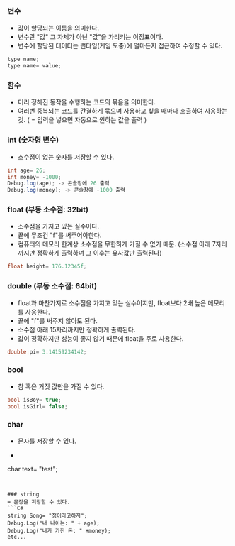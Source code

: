 ### 변수
- 값이 할당되는 이름을 의미한다.
- 변수란 "값" 그 자체가 아닌 "값"을 가리키는 이정표이다.
- 변수에 할당된 데이터는 런타임(게임 도중)에 얼마든지 접근하여 수정할 수 있다.
```C#
type name;
type name= value;
```

### 함수
- 미리 정해진 동작을 수행하는 코드의 묶음을 의미한다.
- 여러번 중복되는 코드를 간결하게 묶으며 사용하고 싶을 때마다 호출하여 사용하는 것. ( = 입력을 넣으면 자동으로 원하는 값을 출력 )


### int (숫자형 변수)
- 소수점이 없는 숫자를 저장할 수 있다.
```C#
int age= 26;
int money= -1000;
Debug.log(age); -> 콘솔창에 26 출력
Debug.log(money); -> 콘솔창에 -1000 출력
```

### float (부동 소수점: 32bit)
- 소수점을 가지고 있는 실수이다.
- 끝에 무조건 "f"를 써주어야한다.
- 컴퓨터의 메모리 한계상 소수점을 무한하게 가질 수 없기 때문. (소수점 아래 7자리까지만 정확하게 출력하며 그 이후는 유사값만 출력된다)
```C#
float height= 176.12345f;
```

### double (부동 소수점: 64bit)
- float과 마찬가지로 소수점을 가지고 있는 실수이지만, float보다 2배 높은 메모리를 사용한다.
- 끝에 "f"를 써주지 않아도 된다.
- 소수점 아래 15자리까지만 정확하게 출력된다.
- 값이 정확하지만 성능이 좋지 않기 때문에 float을 주로 사용한다.
```C#
double pi= 3.14159234142;
```


### bool
- 참 혹은 거짓 값만을 가질 수 있다.
```C#
bool isBoy= true;
bool isGirl= false;
```


### char
- 문자를 저장할 수 있다.
- ```C#
char text= "test";
```


### string
= 문장을 저장할 수 있다.
```C#
string Song= "정이라고하자";
Debug.Log("내 나이는: " + age);
Debug.Log("내가 가진 돈: " +money);
etc...
```
